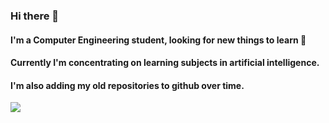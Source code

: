 ### Hi there 👋
#### I'm a Computer Engineering student, looking for new things to learn 🌱
#### Currently I'm concentrating on learning subjects in artificial intelligence.
#### I'm also adding my old repositories to github over time.

![](https://visitor-badge.glitch.me/badge?page_id=smhash78.smhash78)

<!--
**smhash78/smhash78** is a ✨ _special_ ✨ repository because its `README.md` (this file) appears on your GitHub profile.

Here are some ideas to get you started:

- 🔭 I’m currently working on ...
- 🌱 I’m currently learning ...
- 👯 I’m looking to collaborate on ...
- 🤔 I’m looking for help with ...
- 💬 Ask me about ...
- 📫 How to reach me: ...
- 😄 Pronouns: ...
- ⚡ Fun fact: ...
-->
